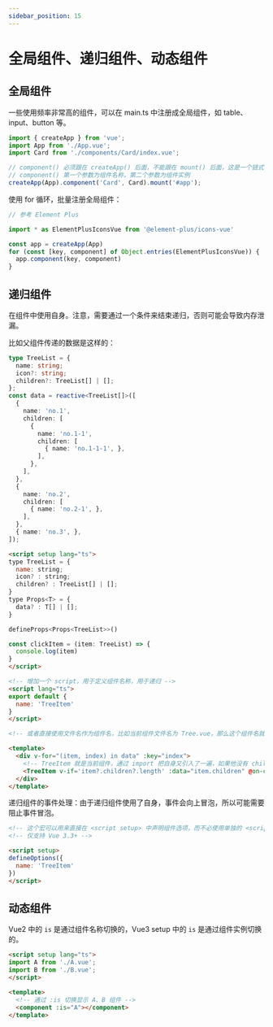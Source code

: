 ```yaml
---
sidebar_position: 15
---
```


# 全局组件、递归组件、动态组件

## 全局组件

一些使用频率非常高的组件，可以在 main.ts 中注册成全局组件，如 table、input、button 等。

```ts title="main.ts"
import { createApp } from 'vue';
import App from './App.vue';
import Card from './components/Card/index.vue';

// component() 必须跟在 createApp() 后面，不能跟在 mount() 后面，这是一个链式调用
// component() 第一个参数为组件名称，第二个参数为组件实例
createApp(App).component('Card', Card).mount('#app');
```

使用 for 循环，批量注册全局组件：

```ts title="main.ts"
// 参考 Element Plus

import * as ElementPlusIconsVue from '@element-plus/icons-vue'

const app = createApp(App)
for (const [key, component] of Object.entries(ElementPlusIconsVue)) {
  app.component(key, component)
}
```

## 递归组件

在组件中使用自身。注意，需要通过一个条件来结束递归，否则可能会导致内存泄漏。

比如父组件传递的数据是这样的：

```ts
type TreeList = {
  name: string;
  icon?: string;
  children?: TreeList[] | [];
};
const data = reactive<TreeList[]>([
  {
    name: 'no.1',
    children: [
      {
        name: 'no.1-1',
        children: [
          { name: 'no.1-1-1', },
        ],
      },
    ],
  },
  {
    name: 'no.2',
    children: [
      { name: 'no.2-1', },
    ],
  },
  { name: 'no.3', },
]);
```

```html title="子组件"
<script setup lang="ts">
type TreeList = {
  name: string;
  icon? : string;
  children? : TreeList[] | [];
}
type Props<T> = {
  data? : T[] | [];
}

defineProps<Props<TreeList>>()

const clickItem = (item: TreeList) => {
  console.log(item)
}
</script>

<!-- 增加一个 script，用于定义组件名称，用于递归 -->
<script lang="ts">
export default {
  name: 'TreeItem'
}
</script>

<!-- 或者直接使用文件名作为组件名，比如当前组件文件名为 Tree.vue，那么这个组件名就叫 Tree -->

<template>
  <div v-for="(item, index) in data" :key="index">
    <!-- TreeItem 就是当前组件，通过 import 把自身又引入了一遍，如果他没有 children 属性了就结束递归 -->
    <TreeItem v-if='item?.children?.length' :data="item.children" @on-click='clickItem'></TreeItem>
  </div>
</template>
```

递归组件的事件处理：由于递归组件使用了自身，事件会向上冒泡，所以可能需要阻止事件冒泡。

```html
<!-- 这个宏可以用来直接在 <script setup> 中声明组件选项，而不必使用单独的 <script> 块 -->
<!-- 仅支持 Vue 3.3+ -->

<script setup>
defineOptions({
  name: 'TreeItem'
})
</script>
```

## 动态组件

Vue2 中的 `is` 是通过组件名称切换的，Vue3 setup 中的 `is` 是通过组件实例切换的。

```html
<script setup lang="ts">
import A from './A.vue';
import B from './B.vue';
</script>

<template>
  <!-- 通过 :is 切换显示 A、B 组件 -->
  <component :is="A"></component>
</template>
```
